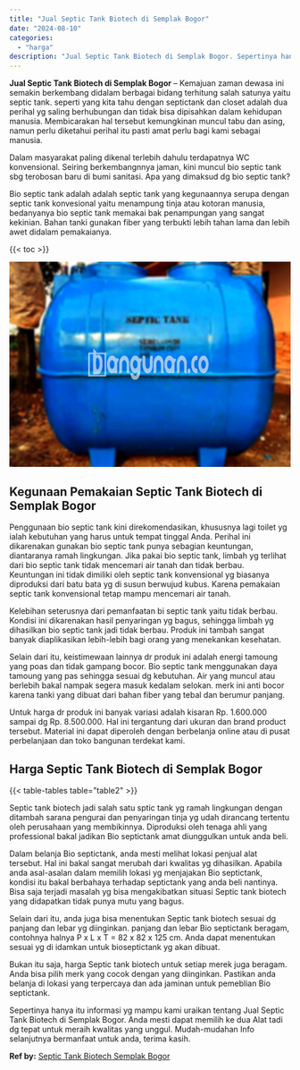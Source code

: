 ```yaml
---
title: "Jual Septic Tank Biotech di Semplak Bogor"
date: "2024-08-10"
categories: 
  - "harga"
description: "Jual Septic Tank Biotech di Semplak Bogor. Sepertinya hanya itu informasi yg mampu kami uraikan tentang Jual Septic Tank Biotech di Semplak Bogor. Anda mesti..."
---
```


**Jual Septic Tank Biotech di Semplak Bogor** – Kemajuan zaman dewasa ini semakin berkembang didalam berbagai bidang terhitung salah satunya yaitu septic tank. seperti yang kita tahu dengan septictank dan closet adalah dua perihal yg saling berhubungan dan tidak bisa dipisahkan dalam kehidupan manusia. Membicarakan hal tersebut kemungkinan muncul tabu dan asing, namun perlu diketahui perihal itu pasti amat perlu bagi kami sebagai manusia.

Dalam masyarakat paling dikenal terlebih dahulu terdapatnya WC konvensional. Seiring berkembangnnya jaman, kini muncul bio septic tank sbg terobosan baru di bumi sanitasi. Apa yang dimaksud dg bio septic tank?

Bio septic tank adalah adalah septic tank yang kegunaannya serupa dengan septic tank konvesional yaitu menampung tinja atau kotoran manusia, bedanyanya bio septic tank memakai bak penampungan yang sangat kekinian. Bahan tanki gunakan fiber yang terbukti lebih tahan lama dan lebih awet didalam pemakaianya.

{{< toc >}}

![Jual Septic Tank Biotech di Semplak Bogor](/images/jual-bio-septictank-44.png)

## Kegunaan Pemakaian Septic Tank Biotech di Semplak Bogor

Penggunaan bio septic tank kini direkomendasikan, khususnya lagi toilet yg ialah kebutuhan yang harus untuk tempat tinggal Anda. Perihal ini dikarenakan gunakan bio septic tank punya sebagian keuntungan, diantaranya ramah lingkungan. Jika pakai bio septic tank, limbah yg terlihat dari bio septic tank tidak mencemari air tanah dan tidak berbau. Keuntungan ini tidak dimiliki oleh septic tank konvensional yg biasanya diproduksi dari batu bata yg di susun berwujud kubus. Karena pemakaian septic tank konvensional tetap mampu mencemari air tanah.

Kelebihan seterusnya dari pemanfaatan bi septic tank yaitu tidak berbau. Kondisi ini dikarenakan hasil penyaringan yg bagus, sehingga limbah yg dihasilkan bio septic tank jadi tidak berbau. Produk ini tambah sangat banyak diaplikasikan lebih-lebih bagi orang yang menekankan kesehatan.

Selain dari itu, keistimewaan lainnya dr produk ini adalah energi tamoung yang poas dan tidak gampang bocor. Bio septic tank menggunakan daya tamoung yang pas sehingga sesuai dg kebutuhan. Air yang muncul atau berlebih bakal nampak segera masuk kedalam selokan. merk ini anti bocor karena tanki yang dibuat dari bahan fiber yang tebal dan berumur panjang.

Untuk harga dr produk ini banyak variasi adalah kisaran Rp. 1.600.000 sampai dg Rp. 8.500.000. Hal ini tergantung dari ukuran dan brand product tersebut. Material ini dapat diperoleh dengan berbelanja online atau di pusat perbelanjaan dan toko bangunan terdekat kami.

## Harga Septic Tank Biotech di Semplak Bogor

{{< table-tables table="table2" >}}

Septic tank biotech jadi salah satu sptic tank yg ramah lingkungan dengan ditambah sarana pengurai dan penyaringan tinja yg udah dirancang tertentu oleh perusahaan yang membikinnya. Diproduksi oleh tenaga ahli yang professional bakal jadikan Bio septictank amat diunggulkan untuk anda beli.

Dalam belanja Bio septictank, anda mesti melihat lokasi penjual alat tersebut. Hal ini bakal sangat merubah dari kwalitas yg dihasilkan. Apabila anda asal-asalan dalam memilih lokasi yg menjajakan Bio septictank, kondisi itu bakal berbahaya terhadap septictank yang anda beli nantinya. Bisa saja terjadi masalah yg bisa mengakibatkan situasi Septic tank biotech yang didapatkan tidak punya mutu yang bagus.

Selain dari itu, anda juga bisa menentukan Septic tank biotech sesuai dg panjang dan lebar yg diinginkan. panjang dan lebar Bio septictank beragam, contohnya halnya P x L x T = 82 x 82 x 125 cm. Anda dapat menentukan sesuai yg di idamkan untuk bioseptictank yg akan dibuat.

Bukan itu saja, harga Septic tank biotech untuk setiap merek juga beragam. Anda bisa pilih merk yang cocok dengan yang diinginkan. Pastikan anda belanja di lokasi yang terpercaya dan ada jaminan untuk pemeblian Bio septictank.

Sepertinya hanya itu informasi yg mampu kami uraikan tentang Jual Septic Tank Biotech di Semplak Bogor. Anda mesti dapat memilih ke dua Alat tadi dg tepat untuk meraih kwalitas yang unggul. Mudah-mudahan Info selanjutnya bermanfaat untuk anda, terima kasih.

**Ref by:** [Septic Tank Biotech Semplak Bogor](https://id.wikipedia.org/wiki/Septic)

